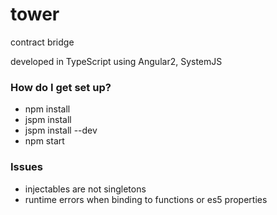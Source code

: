 # tower #

contract bridge

developed in TypeScript using Angular2, SystemJS

### How do I get set up? ###

* npm install
* jspm install
* jspm install --dev
* npm start

### Issues

* injectables are not singletons
* runtime errors when binding to functions or es5 properties


